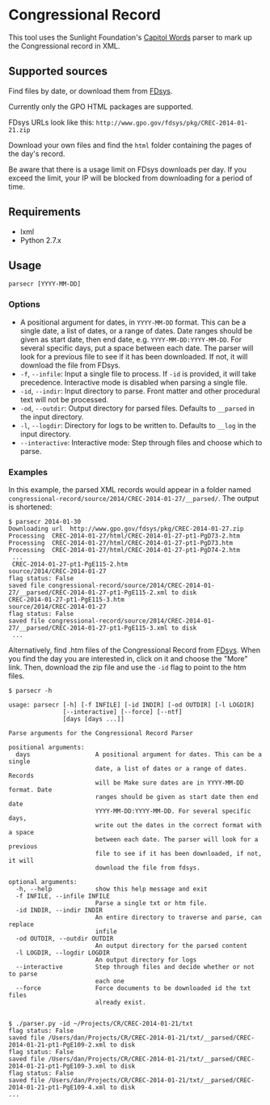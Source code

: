 # Congressional Record

This tool uses the Sunlight Foundation's [Capitol Words](https://github.com/sunlightlabs/Capitol-Words) parser to mark up the Congressional record in XML. 

## Supported sources

Find files by date, or download them from [FDsys](http://www.gpo.gov/fdsys/browse/collection.action?collectionCode=CREC). 

Currently only the GPO HTML packages are supported. 

FDsys URLs look like this: `http://www.gpo.gov/fdsys/pkg/CREC-2014-01-21.zip`

Download your own files and find the `html` folder containing the pages of the day's record.

Be aware that there is a usage limit on FDsys downloads per day. If you exceed the limit, your IP will be blocked from downloading for a period of time. 


## Requirements

- lxml
- Python 2.7.x

## Usage

`parsecr [YYYY-MM-DD]`

### Options
- A positional argument for dates, in `YYYY-MM-DD` format. This can be a single date, a list of dates, or a range of dates. Date ranges should be given as start date, then end date, e.g. `YYYY-MM-DD:YYYY-MM-DD`. For several specific days, put a space between each date. The parser will look for a previous file to see if it has been downloaded. If not, it will download the file from FDsys.
- `-f`, `--infile`: Input a single file to process. If `-id` is provided, it will take precedence. Interactive mode is disabled when parsing a single file.
- `-id`, `--indir`: Input directory to parse. Front matter and other procedural text will not be processed.
- `-od`, `--outdir`: Output directory for parsed files. Defaults to `__parsed` in the input directory.
- `-l`, `--logdir`: Directory for logs to be written to. Defaults to `__log` in the input directory.
- `--interactive`: Interactive mode: Step through files and choose which to parse.


### Examples

In this example, the parsed XML records would appear in a folder named `congressional-record/source/2014/CREC-2014-01-27/__parsed/`. The output is shortened:

```
$ parsecr 2014-01-30 
Downloading url  http://www.gpo.gov/fdsys/pkg/CREC-2014-01-27.zip
Processing  CREC-2014-01-27/html/CREC-2014-01-27-pt1-PgD73-2.htm
Processing  CREC-2014-01-27/html/CREC-2014-01-27-pt1-PgD73.htm
Processing  CREC-2014-01-27/html/CREC-2014-01-27-pt1-PgD74-2.htm
 ...
 CREC-2014-01-27-pt1-PgE115-2.htm
source/2014/CREC-2014-01-27
flag status: False
saved file congressional-record/source/2014/CREC-2014-01-27/__parsed/CREC-2014-01-27-pt1-PgE115-2.xml to disk
CREC-2014-01-27-pt1-PgE115-3.htm
source/2014/CREC-2014-01-27
flag status: False
saved file congressional-record/source/2014/CREC-2014-01-27/__parsed/CREC-2014-01-27-pt1-PgE115-3.xml to disk
 ... 

```

Alternatively, find .htm files of the Congressional Record from [FDsys](http://www.gpo.gov/fdsys/browse/collection.action?collectionCode=CREC). When you find the day you are interested in, click on it and choose the "More" link. Then, download the zip file and use the `-id` flag to point to the htm files. 

```
$ parsecr -h

usage: parsecr [-h] [-f INFILE] [-id INDIR] [-od OUTDIR] [-l LOGDIR]
               [--interactive] [--force] [--ntf]
               [days [days ...]]

Parse arguments for the Congressional Record Parser

positional arguments:
  days                  A positional argument for dates. This can be a single
                        date, a list of dates or a range of dates. Records
                        will be Make sure dates are in YYYY-MM-DD format. Date
                        ranges should be given as start date then end date
                        YYYY-MM-DD:YYYY-MM-DD. For several specific days,
                        write out the dates in the correct format with a space
                        between each date. The parser will look for a previous
                        file to see if it has been downloaded, if not, it will
                        download the file from fdsys.

optional arguments:
  -h, --help            show this help message and exit
  -f INFILE, --infile INFILE
                        Parse a single txt or htm file.
  -id INDIR, --indir INDIR
                        An entire directory to traverse and parse, can replace
                        infile
  -od OUTDIR, --outdir OUTDIR
                        An output directory for the parsed content
  -l LOGDIR, --logdir LOGDIR
                        An output directory for logs
  --interactive         Step through files and decide whether or not to parse
                        each one
  --force               Force documents to be downloaded id the txt files
                        already exist.


$ ./parser.py -id ~/Projects/CR/CREC-2014-01-21/txt
flag status: False
saved file /Users/dan/Projects/CR/CREC-2014-01-21/txt/__parsed/CREC-2014-01-21-pt1-PgE109-2.xml to disk
flag status: False
saved file /Users/dan/Projects/CR/CREC-2014-01-21/txt/__parsed/CREC-2014-01-21-pt1-PgE109-3.xml to disk
flag status: False
saved file /Users/dan/Projects/CR/CREC-2014-01-21/txt/__parsed/CREC-2014-01-21-pt1-PgE109-4.xml to disk
...
```
